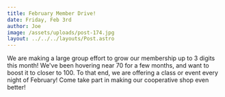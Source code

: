 ```yaml
---
title: February Member Drive!
date: Friday, Feb 3rd
author: Joe
image: /assets/uploads/post-174.jpg
layout: ../../../layouts/Post.astro
---
```


We are making a large group effort to grow our membership up to 3 digits this month!  We've been hovering near 70 for a few months, and want to boost it to closer to 100.  To that end, we are offering a class or event every night of February!  Come take part in making our cooperative shop even better!
